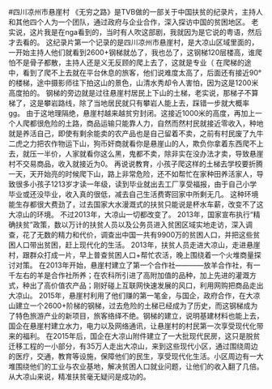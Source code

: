 #四川凉州市悬崖村
《无穷之路》是TVB做的一部关于中国扶贫的纪录片，主持人和其他四个人为一个团队，通过政府与企业合作，深入探访中国的贫困地区。
老实说，这片我是在nga看到的，当时有人吹这部剧，我就因为是它说的粤语，然后才去看的。
这纪录片第一个记录的是四川凉州市悬崖村，是大凉山区域里面的，一开始主持人他们就看到2600+钢梯就怂了，我也怂了，这钢梯120层楼高，谁爬怕不是骨子都散，主持人还是义无反顾的爬上去了，这就是专业（
在爬梯的途中，看到了爬不上去就在平台休息的旅客，他们说难度太高了，后面还有接近90°的楼梯，途中摄影师往下拍这山的景色，山清水秀却令人害怕，因为这是1200米高度拍的。
钢梯的旁边就是过往悬崖村居民上下山的土梯，老实说，那梯子不算梯了，这是攀岩路线，除了当地居民就只有攀岩人能上去，踩错一步就大概率gg。
由于这地理隔绝，悬崖村越来越贫穷封闭。这接近1000米的高度，再加上一个人爬都很危险的土路，商品运输只能靠人力，自然而然村民就接近零收入，种地就是养活自己，即使有剩余能卖的农产品也是自己留着不卖，之前有村民废了九牛二虎之力把农作物运下山，狗币奸商就看你是悬崖山的人，欺负你拿着东西爬不上去，就压一半价，人家就看你这么黑，鬼都不卖，除非实在没办法才卖，导致悬崖村不交易商品，收入就接近为0。
再说说教育，小孩子爬这样的土梯去学校要折腾一天，天开始亮的时候爬下山，路上非常危险，还不如帮忙在家种田养活家人，导致很多小孩子1213岁才读一年级，读到毕业就出去工厂享受福报，由于自己小学毕业或还没毕业，收入真的很低，减去自己生活费寄回家中所剩无几。
这种环境能生存都很大费劲了，过去国家大水漫溉式的扶贫只能说是杯水车薪，改变不了这大凉山的环境。
不过2013年，大凉山一切都改变了。
2013年，国家宣布执行“精确扶贫”政策，数以万计的扶贫人员以及公务员进入贫困区域实地走访，深入调查，花了无数的精力和代价，调查出中国一共有9900万的贫困人口，并把这些贫困人口带出贫困，赶上现代化的生活。
2013年，扶贫人员走进大凉山，走进悬崖村，跟群众打成一片，早上普查贫困人口+帮忙农活，晚上围绕着一个火堆商量探讨对策。
在2013年开始，悬崖村建立了第一个合作社————放羊合作社，有一千左右的羊是合作社所养；在农科所引进了高附加值的品种，加上先进的灌溉方式，种出了高价值农产品；刚好碰上互联网快速发展的风口，利用网购把商品走出大凉山。
2015年，悬崖村利用了他们赚的第一笔金，与国企，政府合作，在大凉山建立一个2600+阶梯的钢梯，过去危险的土梯已经成为了历史，而这钢梯成为了特色旅游产业的新项目，旅客络绎不绝。钢梯的建立，说明基建材料也能上去，国企在悬崖村建立水力，电力以及网络通讯，让悬崖村的村民第一次享受现代化带来的福利。
在2015年后，国企在大凉山附件建立了一大批现代民房，这只是脱贫迁移工程的一小部分，有35万人走出大凉山，来到这些现代小区，通过围绕周边的医疗，交通，教育等设施，保障他们的民生，享受现代化生活。小区周边有一大堆围绕他们的工业与农业基地，解决贫困人口就业问题，让他们的收入翻了几倍。
从大凉山来说，精准扶贫毫无疑问是成功的。
